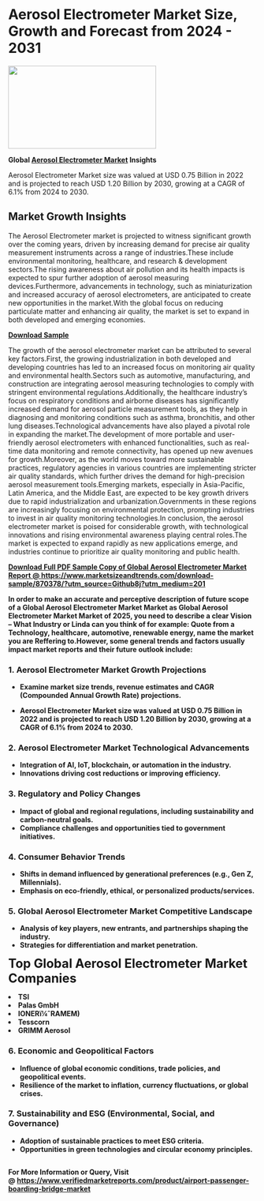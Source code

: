 <H1>Aerosol Electrometer Market Size, Growth and Forecast from 2024 - 2031</H1><img class="aligncenter size-medium wp-image-584254" src="https://thirdeyenews.in/wp-content/uploads/2024/09/Global-Market-Research-300x168.jpeg" alt="" width="300" height="168" /><p><strong>Global&nbsp;<a href="https://www.marketsizeandtrends.com/download-sample/870378/?utm_source=Github8j?utm_medium=201">Aerosol Electrometer Market</a> Insights</strong></p><p>Aerosol Electrometer Market size was valued at USD 0.75 Billion in 2022 and is projected to reach USD 1.20 Billion by 2030, growing at a CAGR of 6.1% from 2024 to 2030.</p><p><h2>Market Growth Insights</h2> <p>The Aerosol Electrometer market is projected to witness significant growth over the coming years, driven by increasing demand for precise air quality measurement instruments across a range of industries.These include environmental monitoring, healthcare, and research & development sectors.The rising awareness about air pollution and its health impacts is expected to spur further adoption of aerosol measuring devices.Furthermore, advancements in technology, such as miniaturization and increased accuracy of aerosol electrometers, are anticipated to create new opportunities in the market.With the global focus on reducing particulate matter and enhancing air quality, the market is set to expand in both developed and emerging economies.</p> <p><strong><a href="#">Download Sample</a></strong></p> <p>The growth of the aerosol electrometer market can be attributed to several key factors.First, the growing industrialization in both developed and developing countries has led to an increased focus on monitoring air quality and environmental health.Sectors such as automotive, manufacturing, and construction are integrating aerosol measuring technologies to comply with stringent environmental regulations.Additionally, the healthcare industry’s focus on respiratory conditions and airborne diseases has significantly increased demand for aerosol particle measurement tools, as they help in diagnosing and monitoring conditions such as asthma, bronchitis, and other lung diseases.Technological advancements have also played a pivotal role in expanding the market.The development of more portable and user-friendly aerosol electrometers with enhanced functionalities, such as real-time data monitoring and remote connectivity, has opened up new avenues for growth.Moreover, as the world moves toward more sustainable practices, regulatory agencies in various countries are implementing stricter air quality standards, which further drives the demand for high-precision aerosol measurement tools.Emerging markets, especially in Asia-Pacific, Latin America, and the Middle East, are expected to be key growth drivers due to rapid industrialization and urbanization.Governments in these regions are increasingly focusing on environmental protection, prompting industries to invest in air quality monitoring technologies.In conclusion, the aerosol electrometer market is poised for considerable growth, with technological innovations and rising environmental awareness playing central roles.The market is expected to expand rapidly as new applications emerge, and industries continue to prioritize air quality monitoring and public health.</p> <p><strong><a href="#"></p><p><span class=""><strong>Download Full PDF Sample Copy of Global Aerosol Electrometer Market Report</strong> @ <a href="https://www.marketsizeandtrends.com/download-sample/870378/?utm_source=Github8j?utm_medium=201" target="_blank">https://www.marketsizeandtrends.com/download-sample/870378/?utm_source=Github8j?utm_medium=201</a></span></p><p>In order to make an accurate and perceptive description of future scope of a Global&nbsp;Aerosol Electrometer Market Market as Global&nbsp;Aerosol Electrometer Market Market of 2025, you need to describe a clear Vision &ndash; What Industry or Linda can you think of for example: Quote from a Technology, healthcare, automotive, renewable energy, name the market you are Reffering to.However, some general trends and factors usually impact market reports and their future outlook include:</p><h3>1.&nbsp;<strong>Aerosol Electrometer Market Growth Projections</strong></h3><ul><li>Examine market size trends, revenue estimates and CAGR (Compounded Annual Growth Rate) projections.</li><li><p>Aerosol Electrometer Market size was valued at USD 0.75 Billion in 2022 and is projected to reach USD 1.20 Billion by 2030, growing at a CAGR of 6.1% from 2024 to 2030.</p></li></ul><h3>2.&nbsp;<strong>Aerosol Electrometer Market Technological Advancements</strong></h3><ul><li>Integration of AI, IoT, blockchain, or automation in the industry.</li><li>Innovations driving cost reductions or improving efficiency.</li></ul><h3>3.&nbsp;<strong>Regulatory and Policy Changes</strong></h3><ul><li>Impact of global and regional regulations, including sustainability and carbon-neutral goals.</li><li>Compliance challenges and opportunities tied to government initiatives.</li></ul><h3>4.&nbsp;<strong>Consumer Behavior Trends</strong></h3><ul><li>Shifts in demand influenced by generational preferences (e.g., Gen Z, Millennials).</li><li>Emphasis on eco-friendly, ethical, or personalized products/services.</li></ul><h3>5.&nbsp;<strong>Global Aerosol Electrometer Market Competitive Landscape</strong></h3><ul><li>Analysis of key players, new entrants, and partnerships shaping the industry.</li><li>Strategies for differentiation and market penetration.</li></ul><p data-pm-slice="1 1 []"><span style="color: inherit; font-family: inherit; font-size: 25px;">Top Global Aerosol Electrometer Market Companies</span></p><div class="" data-test-id=""><p><li>TSI</li><li> Palas GmbH</li><li> IONERï¼ˆRAMEM)</li><li> Tesscorn</li><li> GRIMM Aerosol</li></p></div><h3>6.&nbsp;<strong>Economic and Geopolitical Factors</strong></h3><ul><li>Influence of global economic conditions, trade policies, and geopolitical events.</li><li>Resilience of the market to inflation, currency fluctuations, or global crises.</li></ul><h3>7.&nbsp;<strong>Sustainability and ESG (Environmental, Social, and Governance)</strong></h3><ul><li>Adoption of sustainable practices to meet ESG criteria.</li><li>Opportunities in green technologies and circular economy principles.</li></ul><h2><strong style="font-size: 14px;">For More Information or Query, Visit @&nbsp;</strong><a style="background-color: #ffffff; font-size: 14px;" href="https://www.marketsizeandtrends.com/report/aerosol-electrometer-market/" target="_blank">https://www.verifiedmarketreports.com/product/airport-passenger-boarding-bridge-market</a></h2>